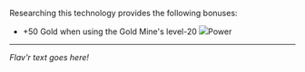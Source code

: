 Researching this technology provides the following bonuses:
* +50 Gold when using the Gold Mine's level-20 ![](/assets/lightning.svg)Power

---

_Flav'r text goes here!_
